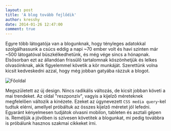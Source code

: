 ```yaml
---
layout: post
title: 'A blog tovább fejlődik'
author: kresshy
date: 2014-01-26 12:47:00
comment: true
---
```


Egyre több látogatója van a blogunknak, hogy tényleges adatokkal szolgálhassunk a csúcs eddig a napi ~70 ember volt és havi szinten már ~500 látogatóval büszkélkedhetünk, és még vége sincs a hónapnak. Elsősorban ezt az állandóan frissülő tartalomnak köszönhetjük és lelkes olvasóinknak, akik figyelemmel követik a kör munkáját. Szerettünk volna kicsit kedveskedni azzal, hogy még jobban gatyába rázzuk a blogot.

![Főoldal](https://warp.sch.bme.hu/img/blobs/redirect/eyJfcmFpbHMiOnsibWVzc2FnZSI6IkJBaHBOdz09IiwiZXhwIjpudWxsLCJwdXIiOiJibG9iX2lkIn19--9cedb6169f208d581436573a547d23618af44650/new_blog.jpg)

Megszületett az új design. Nincs radikális változás, de kicsit jobban követi a mai trendeket. Az oldal "reszponzív", vagyis a kijelző méreteknek megfelelően változik a kinézete. Ezeket az úgynevezett `CSS media query`-kel tudtuk elérni, amellyel próbáltuk az összes kijelző méretet jól lefedni. Egyaránt kényelmesen tudjátok olvasni mobilon, tableten és asztali gépen is. Reméljük a jövőben is szívesen követitek a blogunkat, mi pedig továbbra is próbálunk hasznos szakmai cikkeket írni.
